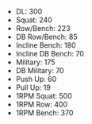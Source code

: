* DL: 300
*  Squat: 240
*  Row/Bench: 223
*  DB Row/Bench: 85
*  Incline Bench: 180
*  Incline DB Bench: 70
*  Military: 175
*  DB Military: 70
*  Push Up: 60
*  Pull Up: 19
*  1RPM Squat: 500
*  1RPM Row: 400
*  1RPM Bench: 370
